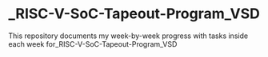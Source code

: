 # _RISC-V-SoC-Tapeout-Program_VSD
This repository documents my week-by-week progress with tasks inside each week for_RISC-V-SoC-Tapeout-Program_VSD
